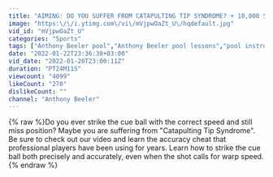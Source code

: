 ```yaml
---
title: "AIMING: DO YOU SUFFER FROM CATAPULTING TIP SYNDROME? + 10,000 SUBSCRIBER BIG GIVEAWAY!"
image: "https:\/\/i.ytimg.com\/vi\/mVjpwOaZt_U\/hqdefault.jpg"
vid_id: "mVjpwOaZt_U"
categories: "Sports"
tags: ["Anthony Beeler pool","Anthony Beeler pool lessons","pool instruction"]
date: "2022-01-22T23:36:38+03:00"
vid_date: "2022-01-20T23:00:11Z"
duration: "PT24M11S"
viewcount: "4099"
likeCount: "270"
dislikeCount: ""
channel: "Anthony Beeler"
---
```

{% raw %}Do you ever strike the cue ball with the correct speed and still miss position?  Maybe you are suffering from &quot;Catapulting Tip Syndrome&quot;.  Be sure to check out our video and learn the accuracy cheat that professional players have been using for years.  Learn how to strike the cue ball both precisely and accurately, even when the shot calls for warp speed.{% endraw %}
